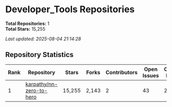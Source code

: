 # Developer_Tools Repositories

**Total Repositories:** 1  
**Total Stars:** 15,255

*Last updated: 2025-08-04 21:14:28*

## Repository Statistics

| Rank | Repository | Stars | Forks | Contributors | Open Issues | Open PRs | Last Active | Top Languages |
|------|------------|-------|-------|--------------|-------------|----------|-------------|---------------|
| 1 | [karpathy/nn-zero-to-hero](https://github.com/karpathy/nn-zero-to-hero) | 15,255 | 2,143 | 2 | 43 | 20 | 2024-08-18 | Jupyter Notebook (100.0%) |
